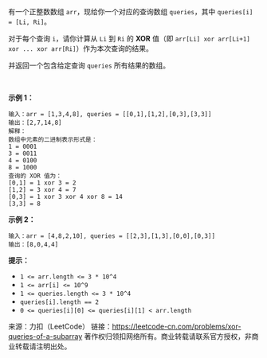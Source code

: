有一个正整数数组 ```arr```，现给你一个对应的查询数组 ```queries```，其中 ```queries[i] = [Li, Ri]```。

对于每个查询 ```i```，请你计算从 ```Li``` 到 ```Ri``` 的 **XOR** 值（即 ```arr[Li] xor arr[Li+1] xor ... xor arr[Ri]```）作为本次查询的结果。

并返回一个包含给定查询 ```queries``` 所有结果的数组。

 

**示例 1：**
```
输入：arr = [1,3,4,8], queries = [[0,1],[1,2],[0,3],[3,3]]
输出：[2,7,14,8] 
解释：
数组中元素的二进制表示形式是：
1 = 0001 
3 = 0011 
4 = 0100 
8 = 1000 
查询的 XOR 值为：
[0,1] = 1 xor 3 = 2 
[1,2] = 3 xor 4 = 7 
[0,3] = 1 xor 3 xor 4 xor 8 = 14 
[3,3] = 8
```
**示例 2：**
```
输入：arr = [4,8,2,10], queries = [[2,3],[1,3],[0,0],[0,3]]
输出：[8,0,4,4]
```

**提示：**

* ```1 <= arr.length <= 3 * 10^4```
* ```1 <= arr[i] <= 10^9```
* ```1 <= queries.length <= 3 * 10^4```
* ```queries[i].length == 2```
* ```0 <= queries[i][0] <= queries[i][1] < arr.length```

来源：力扣（LeetCode）
链接：https://leetcode-cn.com/problems/xor-queries-of-a-subarray
著作权归领扣网络所有。商业转载请联系官方授权，非商业转载请注明出处。